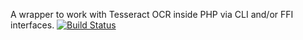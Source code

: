 A wrapper to work with Tesseract OCR inside PHP via CLI and/or FFI interfaces. [![Build Status](https://travis-ci.org/vkhramtsov/tesseract-bridge.svg?branch=master)](https://travis-ci.org/vkhramtsov/tesseract-bridge)
